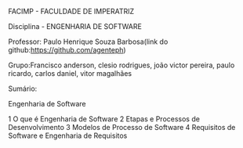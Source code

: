 FACIMP - FACULDADE DE IMPERATRIZ

Disciplina - ENGENHARIA DE SOFTWARE

Professor: Paulo Henrique Souza Barbosa(link do github:https://github.com/agenteph)

Grupo:Francisco anderson, clesio rodrigues, joão victor pereira, paulo ricardo, carlos daniel, vitor magalhães


Sumário: 

Engenharia de Software 

1  O que é Engenharia de Software
2  Etapas e Processos de Desenvolvimento
3  Modelos de Processo de Software
4  Requisitos de Software e Engenharia de Requisitos



